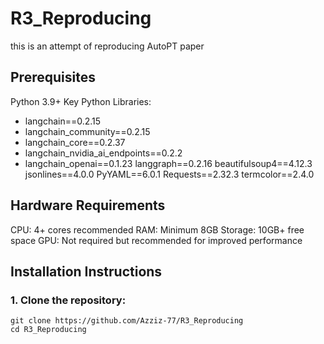 # R3_Reproducing

this is an attempt of reproducing AutoPT paper

## Prerequisites

Python 3.9+
Key Python Libraries:

* langchain==0.2.15
* langchain_community==0.2.15
* langchain_core==0.2.37
* langchain_nvidia_ai_endpoints==0.2.2
* langchain_openai==0.1.23
langgraph==0.2.16
beautifulsoup4==4.12.3
jsonlines==4.0.0
PyYAML==6.0.1
Requests==2.32.3
termcolor==2.4.0

## Hardware Requirements

CPU: 4+ cores recommended
RAM: Minimum 8GB
Storage: 10GB+ free space
GPU: Not required but recommended for improved performance

## Installation Instructions

### 1. Clone the repository:
```
git clone https://github.com/Azziz-77/R3_Reproducing
cd R3_Reproducing
```



